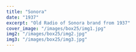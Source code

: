 ```yaml
---
title: "Sonora"
date: "1937"
excerpt: "Old Radio of Sonora brand from 1937"
cover_image: "/images/box25/img1.jpg"
img2: "/images/box25/img2.jpg"
img3: "/images/box25/img3.jpg"
---
```

